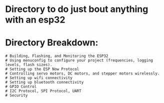 # Directory to do just bout anything with an esp32

# Directory Breakdown:
    # Building, Flashing, and Monitoring the ESP32
    # Using menuconfig to configure your project (frequencies, logging levels, flash sizes).
    # Setting up the ESP Now Protocol
    # Controlling servo motors, DC motors, and stepper motors wirelessly.
    # Setting up wifi connectivity
    # Setting up bluetooth connectivity
    # GPIO Control
    # I2C Protocol, SPI Protocol, UART
    # Security
